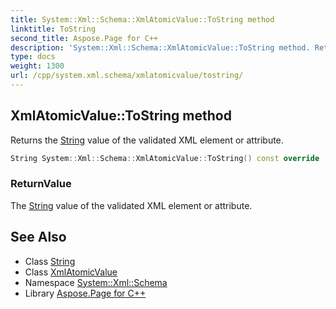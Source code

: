 ```yaml
---
title: System::Xml::Schema::XmlAtomicValue::ToString method
linktitle: ToString
second_title: Aspose.Page for C++
description: 'System::Xml::Schema::XmlAtomicValue::ToString method. Returns the String value of the validated XML element or attribute in C++.'
type: docs
weight: 1300
url: /cpp/system.xml.schema/xmlatomicvalue/tostring/
---
```

## XmlAtomicValue::ToString method


Returns the [String](../../../system/string/) value of the validated XML element or attribute.

```cpp
String System::Xml::Schema::XmlAtomicValue::ToString() const override
```


### ReturnValue

The [String](../../../system/string/) value of the validated XML element or attribute.

## See Also

* Class [String](../../../system/string/)
* Class [XmlAtomicValue](../)
* Namespace [System::Xml::Schema](../../)
* Library [Aspose.Page for C++](../../../)
